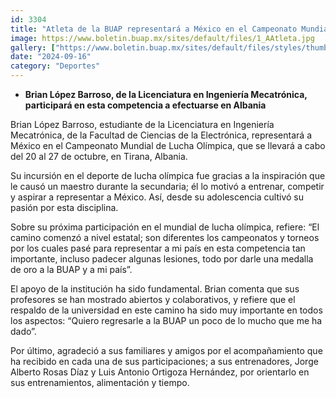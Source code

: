 ```yaml
---
id: 3304
title: "Atleta de la BUAP representará a México en el Campeonato Mundial de Lucha Olímpica"
image: https://www.boletin.buap.mx/sites/default/files/1_AAtleta.jpg
gallery: ["https://www.boletin.buap.mx/sites/default/files/styles/thumbnails_noticias/public/1%20A%20Atleta_0.JPG","https://www.boletin.buap.mx/sites/default/files/styles/thumbnails_noticias/public/2%20B%20Atleta.JPG","https://www.boletin.buap.mx/sites/default/files/styles/thumbnails_noticias/public/3%20C%20Atleta.jpg"]
date: "2024-09-16"
category: "Deportes"
---
```

- **Brian López Barroso, de la Licenciatura en Ingeniería Mecatrónica, participará en esta competencia a efectuarse en Albania**

Brian López Barroso, estudiante de la Licenciatura en Ingeniería Mecatrónica, de la Facultad de Ciencias de la Electrónica, representará a México en el Campeonato Mundial de Lucha Olímpica, que se llevará a cabo del 20 al 27 de octubre, en Tirana, Albania.

Su incursión en el deporte de lucha olímpica fue gracias a la inspiración que le causó un maestro durante la secundaria; él lo motivó a entrenar, competir y aspirar a representar a México. Así, desde su adolescencia cultivó su pasión por esta disciplina.

Sobre su próxima participación en el mundial de lucha olímpica, refiere: “El camino comenzó a nivel estatal; son diferentes los campeonatos y torneos por los cuales pasé para representar a mi país en esta competencia tan importante, incluso padecer algunas lesiones, todo por darle una medalla de oro a la BUAP y a mi país”.

El apoyo de la institución ha sido fundamental. Brian comenta que sus profesores se han mostrado abiertos y colaborativos, y refiere que el respaldo de la universidad en este camino ha sido muy importante en todos los aspectos: “Quiero regresarle a la BUAP un poco de lo mucho que me ha dado”.

Por último, agradeció a sus familiares y amigos por el acompañamiento que ha recibido en cada una de sus participaciones; a sus entrenadores, Jorge Alberto Rosas Díaz y Luis Antonio Ortigoza Hernández, por orientarlo en sus entrenamientos, alimentación y tiempo.